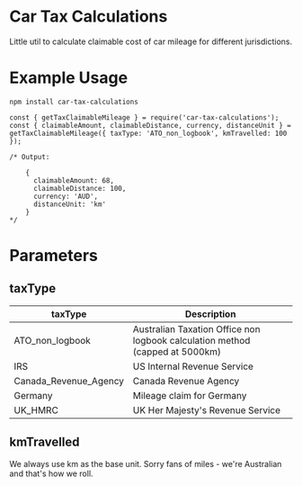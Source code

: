 # Car Tax Calculations

Little util to calculate claimable cost of car mileage for different jurisdictions.

# Example Usage

```
npm install car-tax-calculations
```

```
const { getTaxClaimableMileage } = require('car-tax-calculations');
const { claimableAmount, claimableDistance, currency, distanceUnit } = getTaxClaimableMileage({ taxType: 'ATO_non_logbook', kmTravelled: 100 });

/* Output:

    {
      claimableAmount: 68,
      claimableDistance: 100,
      currency: 'AUD',
      distanceUnit: 'km'
    }
*/
```

# Parameters

## taxType

| taxType  | Description |
| ------------- | ------------- |
| ATO_non_logbook  | Australian Taxation Office non logbook calculation method (capped at 5000km) |
| IRS  | US Internal Revenue Service |
| Canada_Revenue_Agency  | Canada Revenue Agency |
| Germany  | Mileage claim for Germany |
| UK_HMRC  | UK Her Majesty's Revenue Service |

## kmTravelled

We always use km as the base unit. Sorry fans of miles - we're Australian and that's how we roll.
